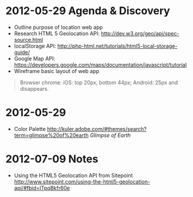 # 2012-05-29 Agenda & Discovery
- Outline purpose of location web app 
- Research HTML 5 Geolocation API: http://dev.w3.org/geo/api/spec-source.html
- localStorage API: http://php-html.net/tutorials/html5-local-storage-guide/
- Google Map API: https://developers.google.com/maps/documentation/javascript/tutorial
- Wireframe basic layout of web app
> Browser chrome: iOS: top 20px, bottom 44px; Android: 25px and disappears.

# 2012-05-29
* Color Palette
http://kuler.adobe.com/#themes/search?term=glimpse%20of%20earth
_Glimpse of Earth_

# 2012-07-09 Notes
* Using the HTML5 Geolocation API from Sitepoint
http://www.sitepoint.com/using-the-html5-geolocation-api/#fbid=ITpqBkfr60e